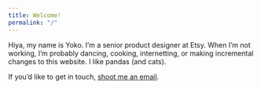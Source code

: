 ```yaml
---
title: Welcome!
permalink: "/"
---
```


<p class="text-body-largest text-full-width">
    Hiya, my name is Yoko. I’m a senior product designer at Etsy. When I’m not working, I’m probably dancing, cooking, internetting, or making incremental changes to this website. I like pandas (and cats).
</p>
<p class="text-body-largest">
    If you’d like to get in touch, <a href="mailto:ysohama+site@gmail.com">shoot me an email</a>. 
</p>